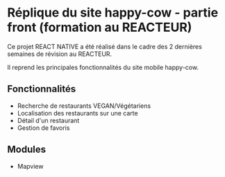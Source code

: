 # Réplique du site happy-cow - partie front (formation au REACTEUR)

Ce projet REACT NATIVE a été réalisé dans le cadre des 2 dernières semaines de révision au REACTEUR.

Il reprend les principales fonctionnalités du site mobile happy-cow.

## Fonctionnalités

* Recherche de restaurants VEGAN/Végétariens
* Localisation des restaurants sur une carte
* Détail d'un restaurant
* Gestion de favoris

## Modules

* Mapview


